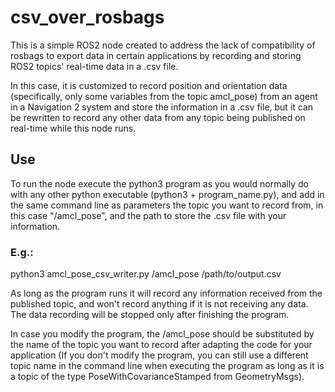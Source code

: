 # csv_over_rosbags

This is a simple ROS2 node created to address the lack of compatibility of rosbags to export data in certain applications by recording and storing ROS2 topics' real-time data in a .csv file.

In this case, it is customized to record position and orientation data (specifically, only some variables from the topic amcl_pose) from an agent in a Navigation 2 system and store the information in a .csv file, but it can be rewritten to record any other data from any topic being published on real-time while this node runs. 

## Use 

To run the node execute the python3 program as you would normally do with any other python executable (python3 + program_name.py), and add in the same command line as parameters the topic you want to record from, in this case "/amcl_pose", and the path to store the .csv file with your information.

### E.g.: 

python3 amcl_pose_csv_writer.py /amcl_pose /path/to/output.csv


As long as the program runs it will record any information received from the published topic, and won't record anything if it is not receiving any data. The data recording will be stopped only after finishing the program. 

In case you modify the program, the /amcl_pose should be substituted by the name of the topic you want to record after adapting the code for your application (If you don't modify the program, you can still use a different topic name in the command line when executing the program as long as it is a topic of the type PoseWithCovarianceStamped from GeometryMsgs).

